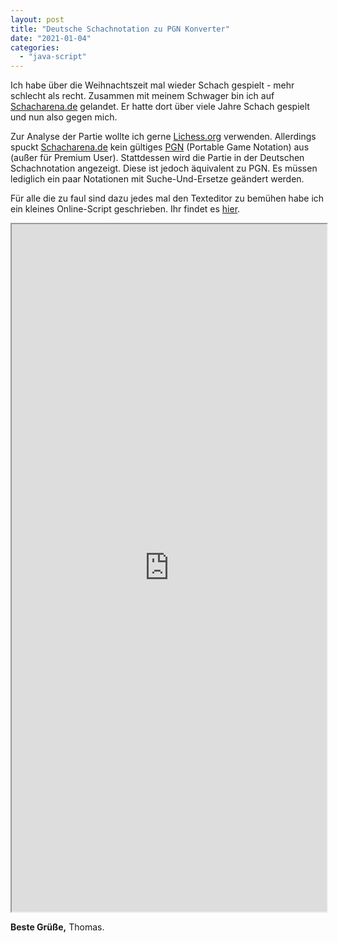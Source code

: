 ```yaml
---
layout: post
title: "Deutsche Schachnotation zu PGN Konverter"
date: "2021-01-04"
categories:
  - "java-script"
---
```


Ich habe über die Weihnachtszeit mal wieder Schach gespielt - mehr schlecht als recht. 
Zusammen mit meinem Schwager bin ich auf [Schacharena.de](http://schacharena.de) gelandet. 
Er hatte dort über viele Jahre Schach gespielt und nun also gegen mich.

Zur Analyse der Partie wollte ich gerne [Lichess.org](http://Lichess.org) verwenden. 
Allerdings spuckt [Schacharena.de](http://schacharena.de) kein gültiges [PGN](https://de.wikipedia.org/wiki/Portable_Game_Notation) (Portable Game Notation) aus (außer für Premium User). 
Stattdessen wird die Partie in der Deutschen Schachnotation angezeigt. Diese ist jedoch äquivalent zu PGN. Es müssen lediglich ein paar Notationen mit Suche-Und-Ersetze geändert werden.

Für alle die zu faul sind dazu jedes mal den Texteditor zu bemühen habe ich ein kleines Online-Script geschrieben. 
Ihr findet es [hier](https://tuhrig.de/wp-content/uploads/2020/12/pgn.html).

<iframe src="https://tuhrig.de/wp-content/uploads/2020/12/pgn.html" width="100%" height="1100px"></iframe>

**Beste Grüße,** Thomas.
